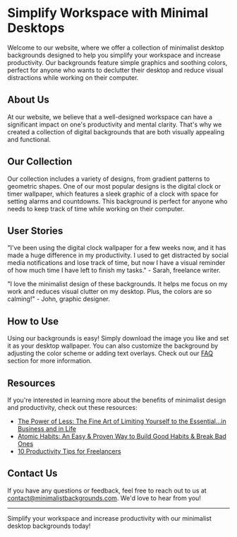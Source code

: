 <!--font:Montserrat-->

# Simplify Workspace with Minimal Desktops

Welcome to our website, where we offer a collection of minimalist desktop backgrounds designed to help you simplify your workspace and increase productivity. Our backgrounds feature simple graphics and soothing colors, perfect for anyone who wants to declutter their desktop and reduce visual distractions while working on their computer.

## About Us
At our website, we believe that a well-designed workspace can have a significant impact on one's productivity and mental clarity. That's why we created a collection of digital backgrounds that are both visually appealing and functional.

## Our Collection
Our collection includes a variety of designs, from gradient patterns to geometric shapes. One of our most popular designs is the digital clock or timer wallpaper, which features a sleek graphic of a clock with space for setting alarms and countdowns. This background is perfect for anyone who needs to keep track of time while working on their computer.

## User Stories
"I've been using the digital clock wallpaper for a few weeks now, and it has made a huge difference in my productivity. I used to get distracted by social media notifications and lose track of time, but now I have a visual reminder of how much time I have left to finish my tasks." - Sarah, freelance writer.

"I love the minimalist design of these backgrounds. It helps me focus on my work and reduces visual clutter on my desktop. Plus, the colors are so calming!" - John, graphic designer.

## How to Use
Using our backgrounds is easy! Simply download the image you like and set it as your desktop wallpaper. You can also customize the background by adjusting the color scheme or adding text overlays. Check out our [FAQ](#faq) section for more information.

## Resources
If you're interested in learning more about the benefits of minimalist design and productivity, check out these resources:

- [The Power of Less: The Fine Art of Limiting Yourself to the Essential...in Business and in Life](#)
- [Atomic Habits: An Easy & Proven Way to Build Good Habits & Break Bad Ones](#)
- [10 Productivity Tips for Freelancers](#)

## Contact Us
If you have any questions or feedback, feel free to reach out to us at [contact@minimalistbackgrounds.com](mailto:contact@minimalistbackgrounds.com). We'd love to hear from you!

---

Simplify your workspace and increase productivity with our minimalist desktop backgrounds today!

<!--

Write me content for website with wallpaper which alt text is:

"A wallpaper featuring a simple graphic of a digital clock or timer, with space for setting alarms and countdowns, set against a gradient background."

The name/title of the page should not be 1:1 copy of the alt text but rather a real content of the website which is using this wallpaper.

- Use markdown format 
- Start with heading
- Heading should be short and concise
- The content should look like a real website 
- The website should not be about the wallpaper, wallpaper is just a related background
- Heading should be contain work "wallpaper" or "background"
- Include real sections like references, contact, user stories, etc. use things relevant to the page purpose.
- Feel free to use structure like headings, bullets, numbering, blockquotes, paragraphs, horizontal lines, etc.
- You can use formatting like bold or _italic_
- You can include UTF-8 emojis
- Links should be only #hash anchors (and you can refer to the document itself)
- Do not include images


---


# Timer Background: Enhance Your Productivity with a Simple Graphic

Welcome to Timer Background, where productivity meets design. Our website offers a variety of digital backgrounds that can help you stay focused and organized while working on your computer. 

## About Us
At Timer Background, we believe that a well-designed workspace can make a significant difference in one's productivity and mental clarity. That's why we created a collection of minimalist wallpapers that feature simple graphics and soothing colors. Our backgrounds are perfect for anyone who wants to declutter their desktop and create a calming environment for work or study.

## Our Collection
Our collection includes a wide range of backgrounds, from gradient patterns to geometric shapes. One of our most popular designs is the digital clock or timer wallpaper, which features a sleek graphic of a clock with space for setting alarms and countdowns. This background is perfect for anyone who needs to keep track of time while working on their computer.

## User Stories
"I've been using the Timer Background for a few weeks now, and it has made a huge difference in my productivity. I used to get distracted by social media notifications and lose track of time, but now I have a visual reminder of how much time I have left to finish my tasks." - Sarah, freelance writer.

"I love the minimalist design of Timer Background. It helps me focus on my work and reduces visual clutter on my desktop. Plus, the colors are so calming!" - John, graphic designer.

## How to Use
Using our backgrounds is easy! Simply download the image you like and set it as your desktop wallpaper. You can also customize the background by adjusting the color scheme or adding text overlays. Check out our [FAQ](#faq) section for more information.

## References
If you're interested in learning more about the benefits of minimalist design and productivity, check out these resources:

- [The Power of Less: The Fine Art of Limiting Yourself to the Essential...in Business and in Life](#)
- [Atomic Habits: An Easy & Proven Way to Build Good Habits & Break Bad Ones](#)
- [10 Productivity Tips for Freelancers](#)

## Contact Us
If you have any questions or feedback, feel free to reach out to us at [contact@timerbackground.com](mailto:contact@timerbackground.com). We'd love to hear from you!

---

Enhance your productivity with a Timer Background today!


---


Heading is too long, rewrite whole content.


---


# Boost Your Productivity with Minimalist Desktop Backgrounds

Welcome to our website, where we offer a collection of minimalist desktop backgrounds that can help you stay focused and organized while working on your computer. Our backgrounds feature simple graphics and soothing colors, perfect for anyone who wants to declutter their desktop and create a calming environment for work or study.

## About Us
At our website, we believe that a well-designed workspace can make a significant difference in one's productivity and mental clarity. That's why we created a collection of digital backgrounds that are not only visually appealing but also functional.

## Our Collection
Our collection includes a variety of designs, from gradient patterns to geometric shapes. One of our most popular designs is the digital clock or timer wallpaper, which features a sleek graphic of a clock with space for setting alarms and countdowns. This background is perfect for anyone who needs to keep track of time while working on their computer.

## User Stories
"I've been using the digital clock wallpaper for a few weeks now, and it has made a huge difference in my productivity. I used to get distracted by social media notifications and lose track of time, but now I have a visual reminder of how much time I have left to finish my tasks." - Sarah, freelance writer.

"I love the minimalist design of these backgrounds. It helps me focus on my work and reduces visual clutter on my desktop. Plus, the colors are so calming!" - John, graphic designer.

## How to Use
Using our backgrounds is easy! Simply download the image you like and set it as your desktop wallpaper. You can also customize the background by adjusting the color scheme or adding text overlays. Check out our [FAQ](#faq) section for more information.

## Resources
If you're interested in learning more about the benefits of minimalist design and productivity, check out these resources:

- [The Power of Less: The Fine Art of Limiting Yourself to the Essential...in Business and in Life](#)
- [Atomic Habits: An Easy & Proven Way to Build Good Habits & Break Bad Ones](#)
- [10 Productivity Tips for Freelancers](#)

## Contact Us
If you have any questions or feedback, feel free to reach out to us at [contact@minimalistbackgrounds.com](mailto:contact@minimalistbackgrounds.com). We'd love to hear from you!

---

Boost your productivity with a minimalist desktop background today!


---


Heading is too long, rewrite whole content.


---


# Minimalist Desktop Backgrounds for a Productive Workspace

Welcome to our website, where we offer a collection of minimalist desktop backgrounds designed to help you create a productive workspace. Our backgrounds feature simple graphics and soothing colors, perfect for anyone who wants to declutter their desktop and reduce visual distractions while working on their computer.

## About Us
At our website, we believe that a well-designed workspace can have a significant impact on one's productivity and mental clarity. That's why we created a collection of digital backgrounds that are both visually appealing and functional.

## Our Collection
Our collection includes a variety of designs, from gradient patterns to geometric shapes. One of our most popular designs is the digital clock or timer wallpaper, which features a sleek graphic of a clock with space for setting alarms and countdowns. This background is perfect for anyone who needs to keep track of time while working on their computer.

## User Stories
"I've been using the digital clock wallpaper for a few weeks now, and it has made a huge difference in my productivity. I used to get distracted by social media notifications and lose track of time, but now I have a visual reminder of how much time I have left to finish my tasks." - Sarah, freelance writer.

"I love the minimalist design of these backgrounds. It helps me focus on my work and reduces visual clutter on my desktop. Plus, the colors are so calming!" - John, graphic designer.

## How to Use
Using our backgrounds is easy! Simply download the image you like and set it as your desktop wallpaper. You can also customize the background by adjusting the color scheme or adding text overlays. Check out our [FAQ](#faq) section for more information.

## Resources
If you're interested in learning more about the benefits of minimalist design and productivity, check out these resources:

- [The Power of Less: The Fine Art of Limiting Yourself to the Essential...in Business and in Life](#)
- [Atomic Habits: An Easy & Proven Way to Build Good Habits & Break Bad Ones](#)
- [10 Productivity Tips for Freelancers](#)

## Contact Us
If you have any questions or feedback, feel free to reach out to us at [contact@minimalistbackgrounds.com](mailto:contact@minimalistbackgrounds.com). We'd love to hear from you!

---

Create a productive workspace with our minimalist desktop backgrounds today!


---


Heading is too long, rewrite whole content.


---


# Simplify Your Workspace with Minimalist Desktop Backgrounds

Welcome to our website, where we offer a collection of minimalist desktop backgrounds designed to help you simplify your workspace and increase productivity. Our backgrounds feature simple graphics and soothing colors, perfect for anyone who wants to declutter their desktop and reduce visual distractions while working on their computer.

## About Us
At our website, we believe that a well-designed workspace can have a significant impact on one's productivity and mental clarity. That's why we created a collection of digital backgrounds that are both visually appealing and functional.

## Our Collection
Our collection includes a variety of designs, from gradient patterns to geometric shapes. One of our most popular designs is the digital clock or timer wallpaper, which features a sleek graphic of a clock with space for setting alarms and countdowns. This background is perfect for anyone who needs to keep track of time while working on their computer.

## User Stories
"I've been using the digital clock wallpaper for a few weeks now, and it has made a huge difference in my productivity. I used to get distracted by social media notifications and lose track of time, but now I have a visual reminder of how much time I have left to finish my tasks." - Sarah, freelance writer.

"I love the minimalist design of these backgrounds. It helps me focus on my work and reduces visual clutter on my desktop. Plus, the colors are so calming!" - John, graphic designer.

## How to Use
Using our backgrounds is easy! Simply download the image you like and set it as your desktop wallpaper. You can also customize the background by adjusting the color scheme or adding text overlays. Check out our [FAQ](#faq) section for more information.

## Resources
If you're interested in learning more about the benefits of minimalist design and productivity, check out these resources:

- [The Power of Less: The Fine Art of Limiting Yourself to the Essential...in Business and in Life](#)
- [Atomic Habits: An Easy & Proven Way to Build Good Habits & Break Bad Ones](#)
- [10 Productivity Tips for Freelancers](#)

## Contact Us
If you have any questions or feedback, feel free to reach out to us at [contact@minimalistbackgrounds.com](mailto:contact@minimalistbackgrounds.com). We'd love to hear from you!

---

Simplify your workspace and increase productivity with our minimalist desktop backgrounds today!


---


Write me a Google font which is best fitting for the website.

Pick from the list:
- Alegreya
- Poppins
- Playfair Display
- Raleway
- Roboto
- Futura
- Orbitron
- Great Vibes
- Lobster
- Montserrat
- Dancing Script
- Open Sans
- Exo 2
- Inter
- Lato
- IBM Plex Sans
- Barlow Condensed


Write just the font name nothing else.


---


Montserrat

-->
